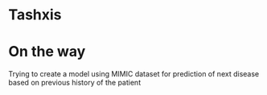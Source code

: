 # Tashxis

<h1> On the way </h1>
<p1> Trying to create a model using MIMIC dataset for prediction of next disease based on previous history of the patient </p1?
